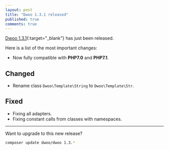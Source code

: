 ```yaml
---
layout: post
title: "Dwoo 1.3.1 released"
published: true
comments: true
---
```


[Dwoo 1.3.1](https://github.com/dwoo-project/dwoo/pull/53){:target="_blank"} has just been released.   
<!-- more -->
Here is a list of the most important changes:

* Now fully compatible with **PHP7.0** and **PHP7.1**.

Changed
-------

* Rename class `Dwoo\Template\String` to `Dwoo\Template\Str`.

Fixed
-------

* Fixing all adapters.
* Fixing constant calls from classes with namespaces.

---

Want to upgrade to this new release?

```bash
composer update dwoo/dwoo 1.3.*
```